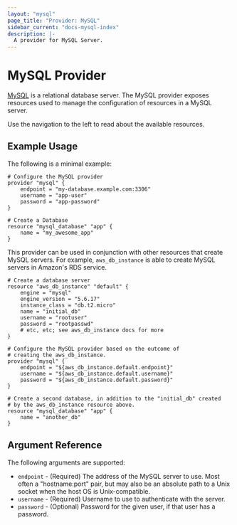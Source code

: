 ```yaml
---
layout: "mysql"
page_title: "Provider: MySQL"
sidebar_current: "docs-mysql-index"
description: |-
  A provider for MySQL Server.
---
```


# MySQL Provider

[MySQL](http://www.mysql.com) is a relational database server. The MySQL
provider exposes resources used to manage the configuration of resources
in a MySQL server.

Use the navigation to the left to read about the available resources.

## Example Usage

The following is a minimal example:

```
# Configure the MySQL provider
provider "mysql" {
    endpoint = "my-database.example.com:3306"
    username = "app-user"
    password = "app-password"
}

# Create a Database
resource "mysql_database" "app" {
    name = "my_awesome_app"
}
```

This provider can be used in conjunction with other resources that create
MySQL servers. For example, ``aws_db_instance`` is able to create MySQL
servers in Amazon's RDS service.

```
# Create a database server
resource "aws_db_instance" "default" {
    engine = "mysql"
    engine_version = "5.6.17"
    instance_class = "db.t2.micro"
    name = "initial_db"
    username = "rootuser"
    password = "rootpasswd"
    # etc, etc; see aws_db_instance docs for more
}

# Configure the MySQL provider based on the outcome of
# creating the aws_db_instance.
provider "mysql" {
    endpoint = "${aws_db_instance.default.endpoint}"
    username = "${aws_db_instance.default.username}"
    password = "${aws_db_instance.default.password}"
}

# Create a second database, in addition to the "initial_db" created
# by the aws_db_instance resource above.
resource "mysql_database" "app" {
    name = "another_db"
}
```

## Argument Reference

The following arguments are supported:

* `endpoint` - (Required) The address of the MySQL server to use. Most often a "hostname:port" pair, but may also be an absolute path to a Unix socket when the host OS is Unix-compatible.
* `username` - (Required) Username to use to authenticate with the server.
* `password` - (Optional) Password for the given user, if that user has a password.
